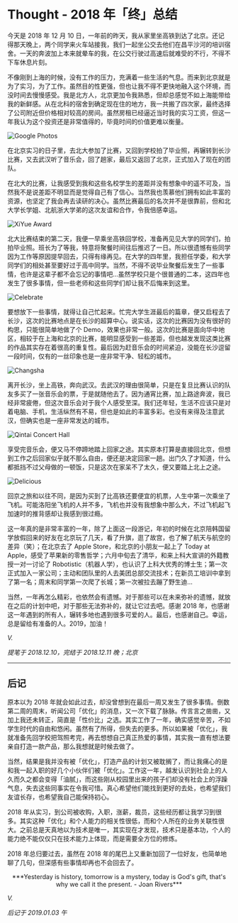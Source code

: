 # Thought - 2018 年「终」总结

今天是 2018 年 12 月 10 日，一年前的昨天，我从家里坐高铁到达了北京。还记得那天晚上，两个同学来火车站接我，我们一起坐公交去他们在昌平沙河的培训宿舍。一天的奔波加上本来就晕车的我，在公交行驶过高速后就难受的不行，不得不下车休息片刻。

不像刚到上海的时候，没有工作的压力，充满着一些生活的气息。而来到北京就是为了实习，为了工作。虽然目的性更强，但也让我不得不更快地融入这个环境，而没时间去慢慢感受。我是北方人，北京更加令我熟悉，但却总感觉不如上海能带给我的新鲜感。从在北科的宿舍到确定现在住的地方，我一共搬了四次家，最终选择了公司附近但价格相对较高的房间。虽然房租已经逼近当时我的实习工资，但这一年我认为这个投资还是非常值得的，毕竟时间的价值更难以衡量。

![Google Photos](1.png)

在北京实习的日子里，去北大参加了比赛，又回到学校拍了毕业照，再辗转到长沙比赛，又去武汉听了音乐会，回了趟家，最后又返回了北京，正式加入了现在的团队。

在北大的比赛，让我感受到我和这些名校学生的差距并没有想象中的遥不可及，当然我不是说差距不明显而是觉得自己有了信心。当然我也羡慕他们拥有如此丰富的资源，也坚定了我会再去读研的决心。虽然比赛最后的名次并不是很靠前，但和北大学长学姐、北航浙大学弟的这次友谊和合作，令我倍感幸运。

![XiYue Award](2.jpg)

北大比赛结束的第二天，我便一早乘坐高铁回学校，准备再见见大学的同学们，拍拍毕业照。班长为了等我，特意将聚餐时间往后推迟了一日。所以很遗憾有些同学因为工作等原因提早回去，只得有缘再见。在大学的四年里，我担任学委，和大学同学们的相处甚至要好过于高中同学。当然，不得不说毕业聚餐后发生了一些事情，也许是这辈子都不会忘记的事情吧...虽然学校只是个很普通的二本，这四年也发生了很多事情，但一些老师和这些同学们却让我不后悔来到这里。

![Celebrate](3.jpg)

要想放下一些事情，就得让自己忙起来。忙完大学生涯最后的篇章，便又启程去了长沙，这次的比赛地点是在长沙的超算中心。说实话，这次的比赛因为没有很好的构思，只能很简单地做了个 Demo，效果也非常一般。这次的比赛是面向华中地区，相较于在上海和北京的比赛，能明显感受到一些差距，但也越发发现这类比赛的作品其实存在着很高的重复性。最后因为赶音乐会的时间紧迫，没能在长沙逗留一段时间，仅有的一丝印象也是一座非常干净、轻松的城市。

![Changsha](4.jpg)

离开长沙，坐上高铁，奔向武汉。去武汉的理由很简单，只是在复旦比赛认识的队友多买了一张音乐会的票，于是就随他去了。因为通宵比赛，加上路途奔波，我已经非常疲倦，但这次音乐会对于我个人感受至深。我们还年轻，生活不应该只是对着电脑、手机，生活纵然有不易，但也是如此的丰富多彩。也没有来得及注意武汉，但确实也是一座非常发达的城市。

![Qintai Concert Hall](5.jpg)

享受完音乐会，便又马不停蹄地踏上回家之途。其实原本打算是直接回北京，但想到工作之后回家似乎就不那么自由，便还是决定回家一趟。出门久了才知道，什么都抵挡不过父母做的一顿饭，只是这次在家呆不了太久，便又要踏上北上之途。

![Delicious](6.jpg)

回京之旅和以往不同，是因为买到了比高铁还要便宜的机票，人生中第一次乘坐了飞机。可能洛阳坐飞机的人并不多，飞机也并没有我想象中那么大，不过飞机起飞加速时的推背感却让我感到很过瘾。

这一年真的是非常丰富的一年，除了上面这一段游记，年初的时候在北京陪韩国留学放假回来的好友在北京玩了几天，看了升旗，逛了故宫，也了解了航天与航空的差异（笑）；在北京去了 Apple Store，和北京的小朋友一起上了 Today at Apple，感受了苹果新的零售哲学；六月中旬去了清华，和来上科大宣讲的外籍教授一对一讨论了 Robotistic（机器人学），也认识了上科大优秀的博士生；第一次正式加入一家公司；主动和团队里的人去美团总部交流技术；在新员工培训中拿到了第一名；周末和同学第一次爬了长城；第一次被拉去蹦了野生迪...

当然，一年再怎么精彩，也依然会有遗憾。对于那些可以在未来弥补的遗憾，就放在之后的计划中吧，对于那些无法弥补的，就让它过去吧。感谢 2018 年，也感谢这一年遇到的所有人，辗转多地也遇到很多可爱的人。最后，也感谢自己。幸运，总是留给有准备的人。2019，加油！

*V.*

*提笔于 2018.12.10，完结于 2018.12.11 晚；北京*

---

## 后记

原本以为 2018 年就会如此过去，却没曾想到在最后一周又发生了很多事情。倒数第二周的周末，听闻公司「优化」的消息，又一次下载了脉脉。传言言之凿凿，又加上我还未转正，简直是「性价比」之选。其实工作了一年，确实感觉辛苦，不如学生时代的自由和悠闲。虽然有了所得，但失去的更多。所以如果被「优化」，我就准备先回学校把驾照考完，再去想想自己真正热爱的事情，其实我一直有想法要亲自打造一款产品，那么我想就是时候去做了。

当然，结果是我并没有被「优化」，打造产品的计划又被耽搁了，而让我痛心的是和我一起入职的好几个小伙伴们被「优化」。工作这一年，越发认识到社会上的人久而久之都会变得「油腻」，而这些刚从校园里出来的孩子们却没有社会上的浮躁气息，失去这些同事实在令我可惜。真心希望他们能找到更好的去处，也希望我们友谊长存，也希望我自己能保持初心。

2018 年从实习，到公司被收购，入职，涨薪，裁员，这些经历都让我学习到很多。其实这种「优化」和个人能力的相关性很低，而和个人所在的业务关联性很大。之前总是天真地以为技术是唯一，其实现在才发现，技术只是基本功，个人的能力绝不能仅仅只在技术能力上体现，而是需要全方位的修炼。

2018 年总归要过去，虽然在 2018 年的尾巴上又重新加回了一位好友，也简单地聊了几句，但深感有些事情却再也不会回去了。

<center>***Yesterday is history, tomorrow is a mystery, today is God's gift, that's why we call it the present. - Joan Rivers***</center>

*V.*

*后记于 2019.01.03 午*
